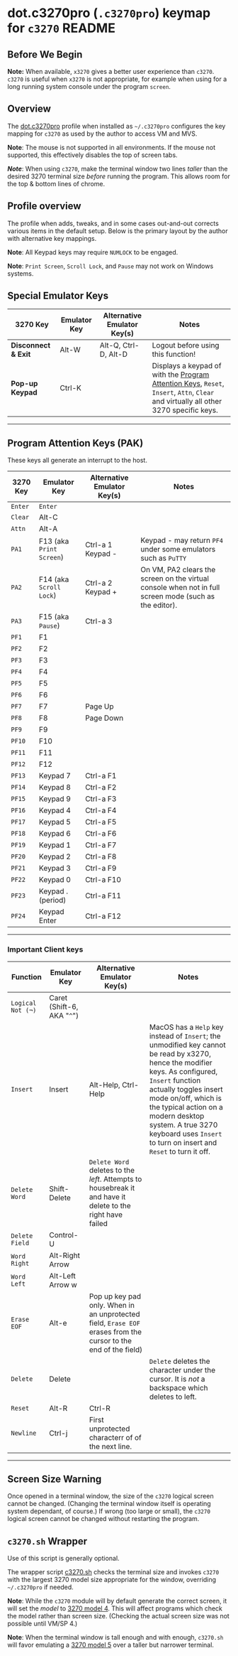 # dot.c3270pro (`.c3270pro`) keymap for `c3270` README

## Before We Begin

**Note:** When available, `x3270` gives a better user experience than `c3270`.  `c3270` is useful when `x3270` is not appropriate, for example when using for a long running system console under the program `screen`.

## Overview

The [dot.c3270pro](dot.c3270pro) profile when installed as `~/.c3270pro` configures the key mapping for `c3270` as used by the author to access VM and MVS.

**Note**: The mouse is not supported in all environments.  If the mouse not supported, this effectively disables the top of screen tabs.

***Note***: When using `c3270`, make the terminal window two lines _taller_ than the desired 3270 terminal size _before_ running the program. This allows room for the top & bottom lines of chrome.

## Profile overview

The profile when adds, tweaks, and in some cases out-and-out corrects various items in the default setup.  Below is the primary layout by the author with alternative key mappings.

**Note**: All Keypad keys may require `NUMLOCK` to be engaged.

**Note**: `Print Screen`, `Scroll Lock`, and `Pause` may not work on Windows systems.


## Special Emulator Keys
|	3270 Key	|	Emulator Key	|	Alternative Emulator Key(s)	|	Notes	|
|	---------	|	------------	|	---------------------	|	-----	|
|	**Disconnect & Exit**	|	Alt-W	|	Alt-Q, Ctrl-D, Alt-D	|	Logout before using this function!
|	**Pop-up Keypad**	|	Ctrl-K	|	|	Displays a keypad of with the [Program Attention Keys](#program-attention-keys-pak), `Reset`, `Insert`, `Attn`, `Clear` and virtually all other 3270 specific keys.
----

## Program Attention Keys (PAK)

These keys all generate an interrupt to the host.

|	3270 Key	|	Emulator Key	|	Alternative Emulator Key(s)	|	Notes	|
|	-----------	|	------------	|	---------------------	|	-----	|
|	`Enter`	|	`Enter`	|
|	`Clear`	|	Alt-C	|
|	`Attn`	|	Alt-A	|
|	`PA1`	|	F13 (aka `Print Screen`)	|	Ctrl-a 1<br>Keypad -	| Keypad - may return `PF4` under some emulators such as `PuTTY`
|	`PA2`	|	F14 (aka `Scroll Lock`)	|	Ctrl-a 2<br>Keypad +	|	On VM, PA2 clears the screen on the virtual console when not in full screen mode (such as the editor).
|	`PA3`	|	F15 (aka `Pause`)	|	Ctrl-a 3	|	
|	`PF1`	|	F1	|
|	`PF2`	|	F2	|
|	`PF3`	|	F3	|
|	`PF4`	|	F4	|
|	`PF5`	|	F5	|
|	`PF6`	|	F6	|
|	`PF7`	|	F7	|	Page Up	|
|	`PF8`	|	F8	|	Page Down	|
|	`PF9`	|	F9	|
|	`PF10`	|	F10	|
|	`PF11`	|	F11	|
|	`PF12`	|	F12	|
|	`PF13`	|	Keypad 7	|	Ctrl-a F1	|
|	`PF14`	|	Keypad 8	|	Ctrl-a F2	|
|	`PF15`	|	Keypad 9	|	Ctrl-a F3	|
|	`PF16`	|	Keypad 4	|	Ctrl-a F4	|
|	`PF17`	|	Keypad 5	|	Ctrl-a F5	|
|	`PF18`	|	Keypad 6	|	Ctrl-a F6	|
|	`PF19`	|	Keypad 1	|	Ctrl-a F7	|
|	`PF20`	|	Keypad 2	|	Ctrl-a F8	|
|	`PF21`	|	Keypad 3	|	Ctrl-a F9	|
|	`PF22`	|	Keypad 0	|	Ctrl-a F10	|
|	`PF23`	|	Keypad . (period)	|	Ctrl-a F11	|
|	`PF24`	|	Keypad Enter	|	Ctrl-a F12	|
----

### Important Client keys

|	Function	|	Emulator Key	|	Alternative Emulator Key(s)	|	Notes	|
|	-----------	|	------------	|	---------------------	|	-----	|
|	`Logical Not (¬)`	|	Caret (Shift-6, AKA "`^`")	|
|	`Insert`	|	Insert	|	Alt-Help, Ctrl-Help	|	MacOS has a `Help` key instead of `Insert`; the unmodified key cannot be read by x3270, hence the modifier keys. As configured, `Insert` function actually toggles insert mode on/off, which is the typical action on a modern desktop system. A true 3270 keyboard uses `Insert` to turn on insert and `Reset` to turn it off.	|
|	`Delete Word`	|	Shift-Delete	|	`Delete Word` deletes to the *left*.  Attempts to housebreak it and have it delete to the right have failed	|
|	`Delete Field`	|	Control-U	|
|	`Word Right`	|	Alt-Right Arrow	|
|	`Word Left`	|	Alt-Left Arrow	w	|
|	`Erase EOF`	|	Alt-e	|	Pop up key pad only. When in an unprotected field, `Erase EOF` erases from the cursor to the end of the field)	|
|	`Delete`	|	Delete	|	|	`Delete` deletes the character under the cursor.  It is *not* a backspace which deletes to left.|
|	`Reset`	|	Alt-R	|	Ctrl-R	|
|	`Newline`	|	Ctrl-j	|	First unprotected characterr of of the next line. |
----
## Screen Size Warning

Once opened in a terminal window, the size of the `c3270` logical screen cannot be changed.  (Changing the terminal window itself is operating system dependant, of course.) If wrong (too large or small), the `c3270` logical screen cannot be changed without restarting the program.

## `c3270.sh` Wrapper

Use of this script is generally optional.

 The wrapper script [c3270.sh](c3270.sh) checks the terminal size and invokes `c3270` with the largest 3270 model size appropriate for the window, overriding `~/.c3270pro` if needed.

**Note**: While the `c3270` module will  by default generate the correct screen, it will set the *model* to [3270 model 4](./README.md#terminal-sizes).  This will affect programs which check the model rather than screen size.  (Checking the actual screen size was not possible until VM/SP 4.) 

**Note**: When the terminal window is tall enough and with enough, `c3270.sh` will favor emulating a [3270 model 5](./README.md#terminal-sizes) over a taller but narrower terminal.
